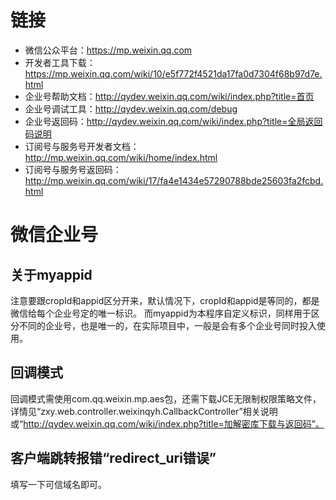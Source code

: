 # 链接
- 微信公众平台：https://mp.weixin.qq.com
- 开发者工具下载：https://mp.weixin.qq.com/wiki/10/e5f772f4521da17fa0d7304f68b97d7e.html
- 企业号帮助文档：http://qydev.weixin.qq.com/wiki/index.php?title=首页
- 企业号调试工具：http://qydev.weixin.qq.com/debug
- 企业号返回码：http://qydev.weixin.qq.com/wiki/index.php?title=全局返回码说明
- 订阅号与服务号开发者文档：http://mp.weixin.qq.com/wiki/home/index.html
- 订阅号与服务号返回码：http://mp.weixin.qq.com/wiki/17/fa4e1434e57290788bde25603fa2fcbd.html

# 微信企业号
## 关于myappid
注意要跟cropId和appid区分开来，默认情况下，cropId和appid是等同的，都是微信给每个企业号定的唯一标识。
而myappid为本程序自定义标识，同样用于区分不同的企业号，也是唯一的，在实际项目中，一般是会有多个企业号同时投入使用。

## 回调模式
回调模式需使用com.qq.weixin.mp.aes包，还需下载JCE无限制权限策略文件，详情见“zxy.web.controller.weixinqyh.CallbackController”相关说明
或“http://qydev.weixin.qq.com/wiki/index.php?title=加解密库下载与返回码”。

## 客户端跳转报错“redirect_uri错误”
填写一下可信域名即可。
